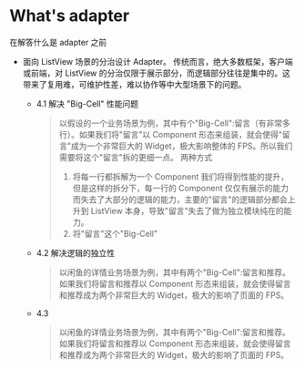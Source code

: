 # What's adapter

在解答什么是 adapter 之前

-   面向 ListView 场景的分治设计 Adapter。
    传统而言，绝大多数框架，客户端或前端，对 ListView 的分治仅限于展示部分，而逻辑部分往往是集中的。这带来了复用难，可维护性差，难以协作等中大型场景下的问题。

    -   4.1 解决 "Big-Cell" 性能问题
        > 以假设的一个业务场景为例，其中有个"Big-Cell":留言（有非常多行）。如果我们将"留言"以 Component 形态来组装，就会使得"留言"成为一个非常巨大的 Widget，极大影响整体的 FPS。所以我们需要将这个"留言"拆的更细一点。
        > 两种方式
        >
        > 1. 将每一行都拆解为一个 Component
        >    我们将得到性能的提升，但是这样的拆分下，每一行的 Component 仅仅有展示的能力而失去了大部分的逻辑的能力，主要的"留言"的逻辑部分都会上升到 ListView 本身，导致"留言"失去了做为独立模块纯在的能力。
        > 2. 将"留言"这个"Big-Cell"
    -   4.2 解决逻辑的独立性
        > 以闲鱼的详情业务场景为例，其中有两个"Big-Cell":留言和推荐。如果我们将留言和推荐以 Component 形态来组装，就会使得留言和推荐成为两个非常巨大的 Widget，极大的影响了页面的 FPS。
    -   4.3
        > 以闲鱼的详情业务场景为例，其中有两个"Big-Cell":留言和推荐。如果我们将留言和推荐以 Component 形态来组装，就会使得留言和推荐成为两个非常巨大的 Widget，极大的影响了页面的 FPS。
